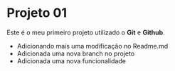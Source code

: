 # Projeto 01

Este é o meu primeiro projeto utilizado o **Git** e **Github**.

- Adicionando mais uma modificação no Readme.md
- Adicionada uma nova branch no projeto
- Adicionada uma nova funcionalidade
